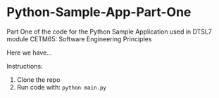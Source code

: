 # Python-Sample-App-Part-One
Part One of the code for the Python Sample Application used in DTSL7 module CETM65: Software Engineering Principles

Here we have...

Instructions:

  1. Clone the repo
  2. Run code with:
    ``` python main.py ```
   

